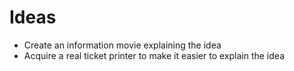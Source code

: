 # Ideas
* Create an information movie explaining the idea
* Acquire a real ticket printer to make it easier to explain the idea
